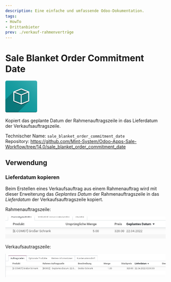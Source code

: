 ```yaml
---
description: Eine einfache und umfassende Odoo-Dokumentation.
tags:
- HowTo
- Drittanbieter
prev: ./verkauf-rahmenverträge
---
```

# Sale Blanket Order Commitment Date
![icon_oms_box](assets/icon_oms_box.png)

Kopiert das geplante Datum der Rahmenauftragszeile in das Lieferdatum der Verkaufsauftragszeile.

Technischer Name: `sale_blanket_order_commitment_date`\
Repository: <https://github.com/Mint-System/Odoo-Apps-Sale-Workflow/tree/14.0/sale_blanket_order_commitment_date>

## Verwendung

### Lieferdatum kopieren

Beim Erstellen eines Verkaufsauftrag aus einem Rahmenauftrag wird mit dieser Erweiterung das *Geplantes Datum* der Rahmenauftragszeile in das *Lieferdatum* der Verkaufsauftragszeile kopiert.

Rahmenauftragszeile:

![](assets/Sale%20Blanket%20Order%20Commitment%20Date%20Date%20Schedule.png)

Verkaufsautragszeile:

![](assets/Sale%20Blanket%20Order%20Commitment%20Date.png)